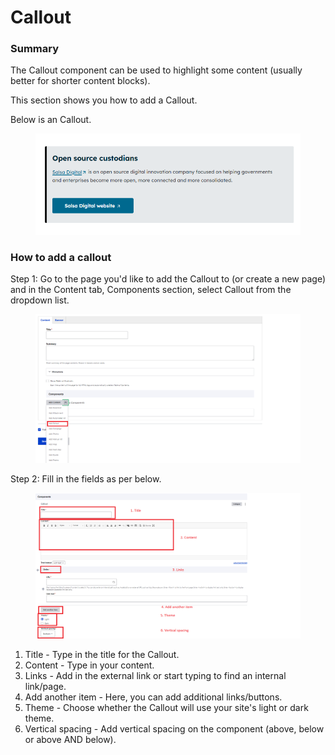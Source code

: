 # Callout

### Summary

The Callout component can be used to highlight some content (usually better for shorter content blocks).

This section shows you how to add a Callout.

Below is an Callout.

<figure><img src="../../.gitbook/assets/image (105).png" alt=""><figcaption></figcaption></figure>

### How to add a callout

Step 1: Go to the page you'd like to add the Callout to (or create a new page) and in the Content tab, Components section, select Callout from the dropdown list.

<figure><img src="../../.gitbook/assets/image (5) (1).png" alt=""><figcaption></figcaption></figure>

Step 2: Fill in the fields as per below.

<figure><img src="../../.gitbook/assets/image (15).png" alt=""><figcaption></figcaption></figure>

1. Title - Type in the title for the Callout.
2. Content - Type in your content.
3. Links - Add in the external link or start typing to find an internal link/page.
4. Add another item - Here, you can add additional links/buttons.
5. Theme - Choose whether the Callout will use your site's light or dark theme.
6. Vertical spacing - Add vertical spacing on the component (above, below or above AND below).

